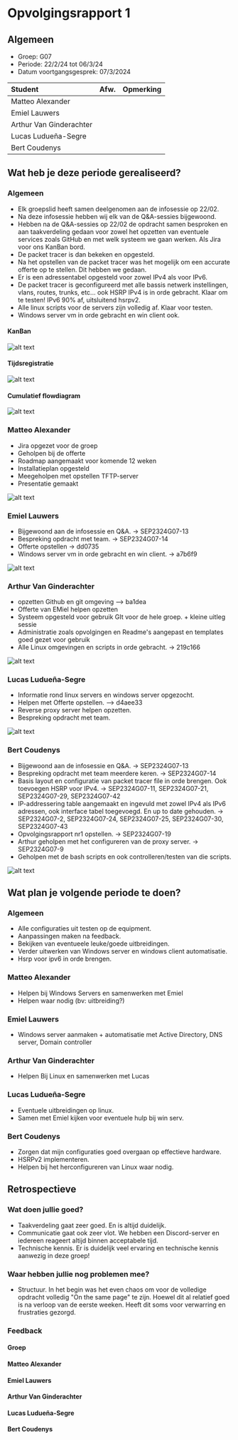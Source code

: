 # Opvolgingsrapport 1

## Algemeen

- Groep: G07
- Periode: 22/2/24 tot 06/3/24
- Datum voortgangsgesprek: 07/3/2024

| Student                 | Afw. | Opmerking |
| :---------------------- | :--: | :-------- |
| Matteo Alexander        |      |           |
| Emiel Lauwers           |      |           |
| Arthur Van Ginderachter |      |           |
| Lucas Ludueña-Segre     |      |           |
| Bert Coudenys           |      |           |

## Wat heb je deze periode gerealiseerd?

### Algemeen

- Elk groepslid heeft samen deelgenomen aan de infosessie op 22/02.
- Na deze infosessie hebben wij elk van de Q&A-sessies bijgewoond.
- Hebben na de Q&A-sessies op 22/02 de opdracht samen besproken en aan taakverdeling gedaan voor zowel het opzetten van eventuele services zoals GitHub en met welk systeem we gaan werken. Als Jira voor ons KanBan bord.
- De packet tracer is dan bekeken en opgesteld.
- Na het opstellen van de packet tracer was het mogelijk om een accurate offerte op te stellen. Dit hebben we gedaan.
- Er is een adressentabel opgesteld voor zowel IPv4 als voor IPv6.
- De packet tracer is geconfigureerd met alle bassis netwerk instellingen, vlans, routes, trunks, etc... ook HSRP IPv4 is in orde gebracht. Klaar om te testen! IPv6 90% af, uitsluitend hsrpv2.
- Alle linux scripts voor de servers zijn volledig af. Klaar voor testen.
- Windows server vm in orde gebracht en win client ook.

#### KanBan

![alt text](Pictures/kanbanBord.png)

#### Tijdsregistratie

![alt text](Pictures/Tijdsregistratie.png)

#### Cumulatief flowdiagram

![alt text](Pictures/Cumulatief_flowdiagram.png)

### Matteo Alexander

<!-- Voeg hier een overzicht toe van gerealiseerde taken inclusief links naar relevante commits/documenten. -->

- Jira opgezet voor de groep
- Geholpen bij de offerte
- Roadmap aangemaakt voor komende 12 weken
- Installatieplan opgesteld
- Meegeholpen met opstellen TFTP-server
- Presentatie gemaakt

<!-- Voeg hier een screenshot van het individueel tijdregistratierapport, met overzicht van elke taak en bijhorende uren. -->

![alt text](Pictures/MatteoWeek1.png)

### Emiel Lauwers

<!-- Voeg hier een overzicht toe van gerealiseerde taken inclusief links naar relevante commits/documenten. -->

- Bijgewoond aan de infosessie en Q&A. -> SEP2324G07-13
- Bespreking opdracht met team. -> SEP2324G07-14
- Offerte opstellen -> dd0735
- Windows server vm in orde gebracht en win client. -> a7b6f9

<!-- Voeg hier een screenshot van het individueel tijdregistratierapport, met overzicht van elke taak en bijhorende uren. -->

![alt text](Pictures/Emiel_Lauwers.png)

### Arthur Van Ginderachter

<!-- Voeg hier een overzicht toe van gerealiseerde taken inclusief links naar relevante commits/documenten. -->

- opzetten Github en git omgeving --> ba1dea
- Offerte van EMiel helpen opzetten
- Systeem opgesteld voor gebruik GIt voor de hele groep. + kleine uitleg sessie
- Administratie zoals opvolgingen en Readme's aangepast en templates goed gezet voor gebruik
- Alle Linux omgevingen en scripts in orde gebracht. -> 219c166

<!-- Voeg hier een screenshot van het individueel tijdregistratierapport, met overzicht van elke taak en bijhorende uren. -->

![alt text](Pictures/Arthur_Van_Ginderachter.png)

### Lucas Ludueña-Segre

<!-- Voeg hier een overzicht toe van gerealiseerde taken inclusief links naar relevante commits/documenten. -->

- Informatie rond linux servers en windows server opgezocht.
- Helpen met Offerte opstellen. --> d4aee33
- Reverse proxy server helpen opzetten.
- Bespreking opdracht met team.
<!-- Voeg hier een screenshot van het individueel tijdregistratierapport, met overzicht van elke taak en bijhorende uren. -->

![alt text](Pictures/Lucas_Ludueña-Segre.png)

### Bert Coudenys

<!-- Voeg hier een overzicht toe van gerealiseerde taken inclusief links naar relevante commits/documenten. -->

- Bijgewoond aan de infosessie en Q&A. -> SEP2324G07-13
- Bespreking opdracht met team meerdere keren. -> SEP2324G07-14
- Basis layout en configuratie van packet tracer file in orde brengen. Ook toevoegen HSRP voor IPv4. -> SEP2324G07-11, SEP2324G07-21, SEP2324G07-29, SEP2324G07-42
- IP-addressering table aangemaakt en ingevuld met zowel IPv4 als IPv6 adressen, ook interface tabel toegevoegd. En up to date gehouden. -> SEP2324G07-2, SEP2324G07-24, SEP2324G07-25, SEP2324G07-30, SEP2324G07-43
- Opvolgingsrapport nr1 opstellen. -> SEP2324G07-19
- Arthur geholpen met het configureren van de proxy server. -> SEP2324G07-9
- Geholpen met de bash scripts en ook controlleren/testen van die scripts.

![alt text](Pictures/Bert_Coudenys.png)

## Wat plan je volgende periode te doen?

### Algemeen

<!-- Voeg hier de doelstellingen toe voor volgende periode. -->

- Alle configuraties uit testen op de equipment.
- Aanpassingen maken na feedback.
- Bekijken van eventueele leuke/goede uitbreidingen.
- Verder uitwerken van Windows server en windows client automatisatie.
- Hsrp voor ipv6 in orde brengen.

### Matteo Alexander

- Helpen bij Windows Servers en samenwerken met Emiel
- Helpen waar nodig (bv: uitbreiding?)

### Emiel Lauwers

- Windows server aanmaken + automatisatie met Active Directory, DNS server, Domain controller

### Arthur Van Ginderachter

- Helpen Bij Linux en samenwerken met Lucas

### Lucas Ludueña-Segre

- Eventuele uitbreidingen op linux.
- Samen met Emiel kijken voor eventuele hulp bij win serv.

### Bert Coudenys

- Zorgen dat mijn configuraties goed overgaan op effectieve hardware.
- HSRPv2 implementeren.
- Helpen bij het herconfigureren van Linux waar nodig.

## Retrospectieve

### Wat doen jullie goed?

- Taakverdeling gaat zeer goed. En is altijd duidelijk.
- Communicatie gaat ook zeer vlot. We hebben een Discord-server en iedereen reageert altijd binnen acceptabele tijd.
- Technische kennis. Er is duidelijk veel ervaring en technische kennis aanwezig in deze groep!

### Waar hebben jullie nog problemen mee?

- Structuur. In het begin was het even chaos om voor de volledige opdracht volledig "On the same page" te zijn. Hoewel dit al relatief goed is na verloop van de eerste weeken. Heeft dit soms voor verwarring en frustraties gezorgd.

### Feedback

#### Groep

#### Matteo Alexander

#### Emiel Lauwers

#### Arthur Van Ginderachter

#### Lucas Ludueña-Segre

#### Bert Coudenys
